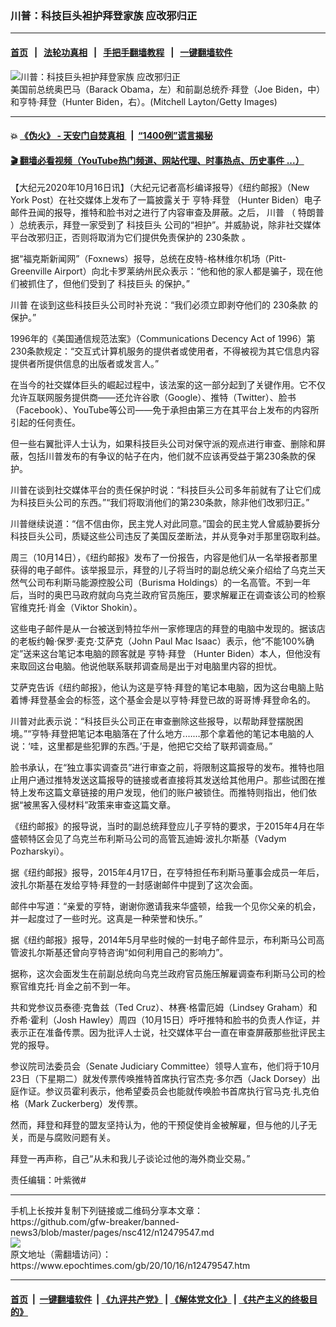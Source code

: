 ### 川普：科技巨头袒护拜登家族 应改邪归正
------------------------

#### [首页](https://github.com/gfw-breaker/banned-news3/blob/master/README.md) &nbsp;&nbsp;|&nbsp;&nbsp; [法轮功真相](https://github.com/begood0513/basic/blob/master/README.md)  &nbsp;&nbsp;|&nbsp;&nbsp; [手把手翻墙教程](https://github.com/gfw-breaker/guides/wiki)  &nbsp;&nbsp;|&nbsp;&nbsp; [一键翻墙软件](https://github.com/gfw-breaker/nogfw/blob/master/README.md)  



<div><img alt="川普：科技巨头袒护拜登家族 应改邪归正" class="attachment-djy_600_400 size-djy_600_400 wp-post-image" src="https://i.epochtimes.com/assets/uploads/2019/10/GettyImages-96282164-600x400.jpg"/>
<div class="caption">
 美国前总统奥巴马（Barack Obama，左）和前副总统乔·拜登（Joe Biden，中）和亨特·拜登（Hunter Biden，右）。(Mitchell Layton/Getty Images)
</div></div><hr/>

#### 💥 [《伪火》 - 天安门自焚真相 ](http://158.247.195.190:10000/videos/blog/weihuo.html)&nbsp; |&nbsp; [“1400例”谎言揭秘  ](http://158.247.195.190:10000/videos/blog/jiexi1400.html)

#### [ 🎬  翻墙必看视频（YouTube热门频道、网站代理、时事热点、历史事件 ...）](https://github.com/gfw-breaker/links/blob/master/banned.md)

<div><p>
 【大纪元2020年10月16日讯】（大纪元记者高杉编译报导）《纽约邮报》（New York Post）在社交媒体上发布了一篇披露关于
 <ok href="https://www.epochtimes.com/gb/tag/%E4%BA%A8%E7%89%B9%C2%B7%E6%8B%9C%E7%99%BB.html">
  亨特·拜登
 </ok>
 （Hunter Biden）电子邮件丑闻的报导，推特和脸书对之进行了内容审查及屏蔽。之后，
 <ok href="https://www.epochtimes.com/gb/tag/%E5%B7%9D%E6%99%AE.html">
  川普
 </ok>
 （
 <ok href="https://www.epochtimes.com/gb/tag/%E7%89%B9%E6%9C%97%E6%99%AE.html">
  特朗普
 </ok>
 ）总统表示，拜登一家受到了
 <ok href="https://www.epochtimes.com/gb/tag/%E7%A7%91%E6%8A%80%E5%B7%A8%E5%A4%B4.html">
  科技巨头
 </ok>
 公司的“袒护”。并威胁说，除非社交媒体平台改邪归正，否则将取消为它们提供免责保护的
 <ok href="https://www.epochtimes.com/gb/tag/230%E6%9D%A1%E6%AC%BE.html">
  230条款
 </ok>
 。
</p>
<p>
 据“福克斯新闻网”（Foxnews）报导，总统在皮特-格林维尔机场（Pitt-Greenville Airport）向北卡罗莱纳州民众表示：“他和他的家人都是骗子，现在他们被抓住了，但他们受到了
 <ok href="https://www.epochtimes.com/gb/tag/%E7%A7%91%E6%8A%80%E5%B7%A8%E5%A4%B4.html">
  科技巨头
 </ok>
 的保护。”
</p>
<p>
 <ok href="https://www.epochtimes.com/gb/tag/%E5%B7%9D%E6%99%AE.html">
  川普
 </ok>
 在谈到这些科技巨头公司时补充说：“我们必须立即剥夺他们的
 <ok href="https://www.epochtimes.com/gb/tag/230%E6%9D%A1%E6%AC%BE.html">
  230条款
 </ok>
 的保护。”
</p>
<p>
 1996年的《美国通信规范法案》（Communications Decency Act of 1996）第230条款规定：“交互式计算机服务的提供者或使用者，不得被视为其它信息内容提供者所提供信息的出版者或发言人。”
</p>
<p>
 在当今的社交媒体巨头的崛起过程中，该法案的这一部分起到了关键作用。它不仅允许互联网服务提供商——还允许谷歌（Google）、推特（Twitter）、脸书（Facebook）、YouTube等公司——免于承担由第三方在其平台上发布的内容所引起的任何责任。
</p>
<p>
 但一些右翼批评人士认为，如果科技巨头公司对保守派的观点进行审查、删除和屏蔽，包括川普发布的有争议的帖子在内，他们就不应该再受益于第230条款的保护。
</p>
<p>
 川普在谈到社交媒体平台的责任保护时说：“科技巨头公司多年前就有了让它们成为科技巨头公司的东西。”“我们将取消他们的第230条款，除非他们改邪归正。”
</p>
<p>
 川普继续说道：“信不信由你，民主党人对此同意。”国会的民主党人曾威胁要拆分科技巨头公司，质疑这些公司违反了美国反垄断法，并从竞争对手那里窃取利益。
</p>
<p>
 周三（10月14日），《纽约邮报》发布了一份报告，内容是他们从一名举报者那里获得的电子邮件。该举报显示，拜登的儿子将当时的副总统父亲介绍给了乌克兰天然气公司布利斯马能源控股公司（Burisma Holdings）的一名高管。不到一年后，当时的奥巴马政府就向乌克兰政府官员施压，要求解雇正在调查该公司的检察官维克托·肖金（Viktor Shokin）。
</p>
<p>
 这些电子邮件是从一台被送到特拉华州一家修理店的拜登的电脑中发现的。据该店的老板约翰·保罗·麦克·艾萨克（John Paul Mac Isaac）表示，他“不能100%确定”送来这台笔记本电脑的顾客就是
 <ok href="https://www.epochtimes.com/gb/tag/%E4%BA%A8%E7%89%B9%C2%B7%E6%8B%9C%E7%99%BB.html">
  亨特·拜登
 </ok>
 （Hunter Biden）本人，但他没有来取回这台电脑。他说他联系联邦调查局是出于对电脑里内容的担忧。
</p>
<p>
 艾萨克告诉《纽约邮报》，他认为这是亨特·拜登的笔记本电脑，因为这台电脑上贴着博·拜登基金会的标签，这个基金会是以亨特·拜登已故的哥哥博·拜登命名的。
</p>
<p>
 川普对此表示说：“科技巨头公司正在审查删除这些报导，以帮助拜登摆脱困境。”“亨特·拜登把笔记本电脑落在了什么地方.……那个拿着他的笔记本电脑的人说：‘哇，这里都是些犯罪的东西。’于是，他把它交给了联邦调查局。”
</p>
<p>
 脸书承认，在“独立事实调查员”进行审查之前，将限制这篇报导的发布。推特也阻止用户通过推特发送这篇报导的链接或者直接将其发送给其他用户。那些试图在推特上发布这篇文章链接的用户发现，他们的账户被锁住。而推特则指出，他们依据“被黑客入侵材料”政策来审查这篇文章。
</p>
<p>
 《纽约邮报》的报导说，当时的副总统拜登应儿子亨特的要求，于2015年4月在华盛顿特区会见了乌克兰布利斯马公司的高管瓦迪姆·波扎尔斯基（Vadym Pozharskyi）。
</p>
<p>
 据《纽约邮报》报导，2015年4月17日，在亨特担任布利斯马董事会成员一年后，波扎尔斯基在发给亨特·拜登的一封感谢邮件中提到了这次会面。
</p>
<p>
 邮件中写道：“亲爱的亨特，谢谢你邀请我来华盛顿，给我一个见你父亲的机会，并一起度过了一些时光。这真是一种荣誉和快乐。”
</p>
<p>
 据《纽约邮报》报导，2014年5月早些时候的一封电子邮件显示，布利斯马公司高管波扎尔斯基还曾向亨特咨询“如何利用自己的影响力”。
</p>
<p>
 据称，这次会面发生在前副总统向乌克兰政府官员施压解雇调查布利斯马公司的检察官维克托·肖金之前不到一年。
</p>
<p>
 共和党参议员泰德·克鲁兹（Ted Cruz）、林赛·格雷厄姆（Lindsey Graham）和乔希·霍利（Josh Hawley）周四（10月15日）呼吁推特和脸书的负责人作证，并表示正在准备传票。因为批评人士说，社交媒体平台一直在审查屏蔽那些批评民主党的报导。
</p>
<p>
 参议院司法委员会（Senate Judiciary Committee）领导人宣布，他们将于10月23日（下星期二）就发传票传唤推特首席执行官杰克·多尔西（Jack Dorsey）出庭作证。参议员霍利表示，他希望委员会也能就传唤脸书首席执行官马克·扎克伯格（Mark Zuckerberg）发传票。
</p>
<p>
 然而，拜登和拜登的盟友坚持认为，他的干预促使肖金被解雇，但与他的儿子无关，而是与腐败问题有关。
</p>
<p>
 拜登一再声称，自己“从未和我儿子谈论过他的海外商业交易。”
</p>
<p>
 责任编辑：叶紫微#
</p>
</div>
<hr/>
手机上长按并复制下列链接或二维码分享本文章：<br/>
https://github.com/gfw-breaker/banned-news3/blob/master/pages/nsc412/n12479547.md <br/>
<a href='https://github.com/gfw-breaker/banned-news3/blob/master/pages/nsc412/n12479547.md'><img src='https://github.com/gfw-breaker/banned-news3/blob/master/pages/nsc412/n12479547.md.png'/></a> <br/>
原文地址（需翻墙访问）：https://www.epochtimes.com/gb/20/10/16/n12479547.htm


------------------------
#### [首页](https://github.com/gfw-breaker/banned-news3/blob/master/README.md) &nbsp;|&nbsp; [一键翻墙软件](https://github.com/gfw-breaker/nogfw/blob/master/README.md) &nbsp;| [《九评共产党》](https://github.com/gfw-breaker/9ping.md/blob/master/README.md#九评之一评共产党是什么) | [《解体党文化》](https://github.com/gfw-breaker/jtdwh.md/blob/master/README.md) | [《共产主义的终极目的》](https://github.com/gfw-breaker/gczydzjmd.md/blob/master/README.md)


<img src='http://gfw-breaker.win/banned-news3/pages/nsc412/n12479547.md' width='0px' height='0px'/>